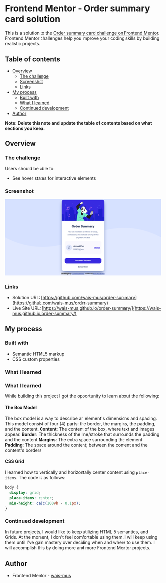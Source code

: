 # Frontend Mentor - Order summary card solution

This is a solution to the [Order summary card challenge on Frontend Mentor](https://www.frontendmentor.io/challenges/order-summary-component-QlPmajDUj). Frontend Mentor challenges help you improve your coding skills by building realistic projects. 

## Table of contents

- [Overview](#overview)
  - [The challenge](#the-challenge)
  - [Screenshot](#screenshot)
  - [Links](#links)
- [My process](#my-process)
  - [Built with](#built-with)
  - [What I learned](#what-i-learned)
  - [Continued development](#continued-development)
- [Author](#author)

**Note: Delete this note and update the table of contents based on what sections you keep.**

## Overview

### The challenge

Users should be able to:

- See hover states for interactive elements

### Screenshot

![Desktop Design ](./images/order-summary.jpg)


### Links

- Solution URL: [https://github.com/wais-mus/order-summary](https://github.com/wais-mus/order-summary)
- Live Site URL: [https://wais-mus.github.io/order-summary/](https://wais-mus.github.io/order-summary/)

## My process

### Built with

- Semantic HTML5 markup
- CSS custom properties


### What I learned

### What I learned

While building this project I got the opportunity to learn about the following:

#### The Box Model

The box model is a way to describe an element's dimensions and spacing. This model consist of four (4) parts: the border, the margins, the padding, and  the content.
**Content**: The content of the box, where text and images appear.
**Border**: The thickness of the line/stroke that surrounds the padding and the content
**Margins**: The extra space surrounding the element
**Padding**: The space around the content; between the content and the content's borders

#### CSS Grid

I learned how to vertically and horizontally center content using `place-items`. The code is as follows:

```css
body {
  display: grid;
  place-items: center;
  min-height: calc(100vh - 0.1px);
}
```

### Continued development

In future projects, I would like to keep utilizing HTML 5 semantics, and Grids. At the moment, I don't feel comfortable using them. I will keep using them until I've gain mastery over deciding when and where to use them. I will accomplish this by doing more and more Frontend Mentor projects.


## Author

- Frontend Mentor - [wais-mus](https://www.frontendmentor.io/profile/wais-mus)


